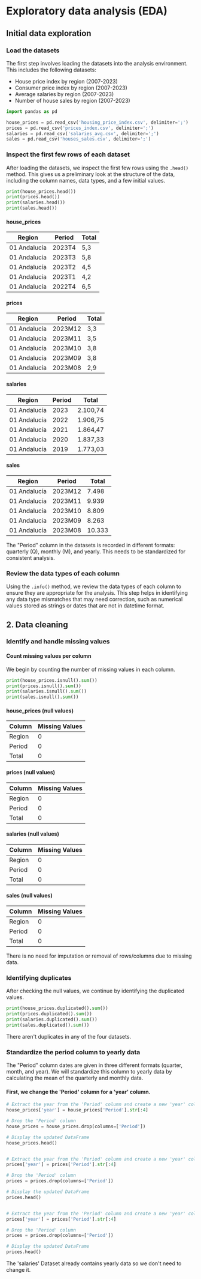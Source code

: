 # Exploratory data analysis (EDA)

## Initial data exploration

### Load the datasets
The first step involves loading the datasets into the analysis environment. This includes the following datasets:
- House price index by region (2007-2023)
- Consumer price index by region (2007-2023)
- Average salaries by region (2007-2023)
- Number of house sales by region (2007-2023)

```python
import pandas as pd

house_prices = pd.read_csv('housing_price_index.csv', delimiter=';')
prices = pd.read_csv('prices_index.csv', delimiter=';')
salaries = pd.read_csv('salaries_avg.csv', delimiter=';')
sales = pd.read_csv('houses_sales.csv', delimiter=';')
```

### Inspect the first few rows of each dataset
After loading the datasets, we inspect the first few rows using the `.head()` method. This gives us a preliminary look at the structure of the data, including the column names, data types, and a few initial values.

```python
print(house_prices.head())
print(prices.head())
print(salaries.head())
print(sales.head())
```
#### house_prices

| Region       | Period  | Total  |
|--------------|---------|--------|
| 01 Andalucía | 2023T4 | 5,3    |
| 01 Andalucía | 2023T3 | 5,8    |
| 01 Andalucía | 2023T2 | 4,5    |
| 01 Andalucía | 2023T1 | 4,2    |
| 01 Andalucía | 2022T4 | 6,5    |

#### prices

| Region       | Period  | Total  |
|--------------|---------|--------|
| 01 Andalucía | 2023M12 | 3,3    |
| 01 Andalucía | 2023M11 | 3,5    |
| 01 Andalucía | 2023M10 | 3,8    |
| 01 Andalucía | 2023M09 | 3,8    |
| 01 Andalucía | 2023M08 | 2,9    |

#### salaries

| Region       | Period  | Total     |
|--------------|---------|-----------|
| 01 Andalucía | 2023    | 2.100,74  |
| 01 Andalucía | 2022    | 1.906,75  |
| 01 Andalucía | 2021    | 1.864,47  |
| 01 Andalucía | 2020    | 1.837,33  |
| 01 Andalucía | 2019    | 1.773,03  |

#### sales

| Region       | Period  | Total   |
|--------------|---------|---------|
| 01 Andalucía | 2023M12 | 7.498   |
| 01 Andalucía | 2023M11 | 9.939   |
| 01 Andalucía | 2023M10 | 8.809   |
| 01 Andalucía | 2023M09 | 8.263   |
| 01 Andalucía | 2023M08 | 10.333  |

The "Period" column in the datasets is recorded in different formats: quarterly (Q), monthly (M), and yearly.
This needs to be standardized for consistent analysis.

### Review the data types of each column
Using the `.info()` method, we review the data types of each column to ensure they are appropriate for the analysis. This step helps in identifying any data type mismatches that may need correction, such as numerical values stored as strings or dates that are not in datetime format.

## 2. Data cleaning

### Identify and handle missing values

#### Count missing values per column
We begin by counting the number of missing values in each column.

```python
print(house_prices.isnull().sum())
print(prices.isnull().sum())
print(salaries.isnull().sum())
print(sales.isnull().sum())
```
#### house_prices (null values)

| Column  | Missing Values |
|---------|----------------|
| Region  | 0              |
| Period  | 0              |
| Total   | 0              |

#### prices (null values)

| Column  | Missing Values |
|---------|----------------|
| Region  | 0              |
| Period  | 0              |
| Total   | 0              |

#### salaries (null values)

| Column  | Missing Values |
|---------|----------------|
| Region  | 0              |
| Period  | 0              |
| Total   | 0              |

#### sales (null values)

| Column  | Missing Values |
|---------|----------------|
| Region  | 0              |
| Period  | 0              |
| Total   | 0              |

There is no need for imputation or removal of rows/columns due to missing data. 

### Identifying duplicates
After checking the null values, we continue by identifying the duplicated values. 

```python
print(house_prices.duplicated().sum())
print(prices.duplicated().sum())
print(salaries.duplicated().sum())
print(sales.duplicated().sum())
```

There aren't duplicates in any of the four datasets. 

### Standardize the period column to yearly data
The "Period" column dates are given in three different formats (quarter, month, and year). We will standardize this column to yearly data by calculating the mean of the quarterly and monthly data.

#### First, we change the 'Period' column for a 'year' column. 

```python
# Extract the year from the 'Period' column and create a new 'year' column
house_prices['year'] = house_prices['Period'].str[:4]

# Drop the 'Period' column
house_prices = house_prices.drop(columns=['Period'])

# Display the updated DataFrame
house_prices.head()
```

```python

# Extract the year from the 'Period' column and create a new 'year' column
prices['year'] = prices['Period'].str[:4]

# Drop the 'Period' column
prices = prices.drop(columns=['Period'])

# Display the updated DataFrame
prices.head()
```

```python

# Extract the year from the 'Period' column and create a new 'year' column
prices['year'] = prices['Period'].str[:4]

# Drop the 'Period' column
prices = prices.drop(columns=['Period'])

# Display the updated DataFrame
prices.head()
```

The 'salaries' Dataset already contains yearly data so we don't need to change it. 





